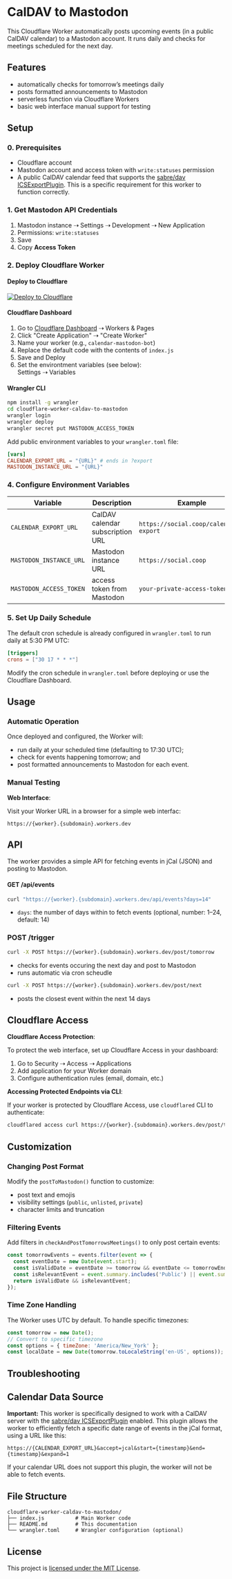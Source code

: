# CalDAV to Mastodon

This Cloudflare Worker automatically posts upcoming events (in a public CalDAV calendar) to a Mastodon account. It runs daily and checks for meetings scheduled for the next day.

## Features

- automatically checks for tomorrow’s meetings daily
- posts formatted announcements to Mastodon
- serverless function via Cloudflare Workers
- basic web interface manual support for testing

## Setup

### 0. Prerequisites

- Cloudflare account
- Mastodon account and access token with `write:statuses` permission
- A public CalDAV calendar feed that supports the [sabre/dav ICSExportPlugin](https://sabre.io/dav/ics-export-plugin/). This is a specific requirement for this worker to function correctly.

### 1. Get Mastodon API Credentials

1. Mastodon instance ⇢ Settings ⇢ Development ⇢ New Application
2. Permissions:  `write:statuses`
2. Save
6. Copy **Access Token**

### 2. Deploy Cloudflare Worker

#### Deploy to Cloudflare

[![Deploy to Cloudflare](https://deploy.workers.cloudflare.com/button)](https://deploy.workers.cloudflare.com/?url=https://github.com/andrewe/cloudflare-worker-caldav-to-mastodon)

#### Cloudflare Dashboard

1. Go to [Cloudflare Dashboard](https://dash.cloudflare.com) ⇢ Workers & Pages
2. Click "Create Application" ⇢ "Create Worker"
3. Name your worker (e.g., `calendar-mastodon-bot`)
4. Replace the default code with the contents of `index.js`
5. Save and Deploy
6. Set the environtment variables (see below): \
Settings ⇢ Variables

#### Wrangler CLI

```bash
npm install -g wrangler
cd cloudflare-worker-caldav-to-mastodon
wrangler login
wrangler deploy
wrangler secret put MASTODON_ACCESS_TOKEN
```

Add public environment variables to your `wrangler.toml` file:

```toml
[vars]
CALENDAR_EXPORT_URL = "{URL}" # ends in ?export
MASTODON_INSTANCE_URL = "{URL}"
```

### 4. Configure Environment Variables

| Variable | Description | Example |
|----------|-------------|---------|
| `CALENDAR_EXPORT_URL` | CalDAV calendar subscription URL | `https://social.coop/calendar/?export` |
| `MASTODON_INSTANCE_URL` | Mastodon instance URL | `https://social.coop` |
| `MASTODON_ACCESS_TOKEN` | access token from Mastodon | `your-private-access-token` |

### 5. Set Up Daily Schedule

The default cron schedule is already configured in `wrangler.toml` to run daily at 5:30 PM UTC:

```toml
[triggers]
crons = ["30 17 * * *"]
```
Modify the cron schedule in `wrangler.toml` before deploying or use the Cloudflare Dashboard.



## Usage

### Automatic Operation

Once deployed and configured, the Worker will:
- run daily at your scheduled time (defaulting to 17:30 UTC);
- check for events happening tomorrow; and
- post formatted announcements to Mastodon for each event.

### Manual Testing

**Web Interface**:

Visit your Worker URL in a browser for a simple web interfac:
```
https://{worker}.{subdomain}.workers.dev
```

## API

The worker provides a simple API for fetching events in jCal (JSON) and posting to Mastodon.

#### GET /api/events

```bash
curl "https://{worker}.{subdomain}.workers.dev/api/events?days=14"
```
-   `days`: the number of days within to fetch events (optional, number: 1–24, default: 14)

### POST /trigger

```bash
curl -X POST https://{worker}.{subdomain}.workers.dev/post/tomorrow
```
- checks for events occuring the next day and post to Mastodon
- runs automatic via cron scheudle

```bash
curl -X POST https://{worker}.{subdomain}.workers.dev/post/next
```
- posts the closest event within the next 14 days

## Cloudflare Access

**Cloudflare Access Protection**:

To protect the web interface, set up Cloudflare Access in your dashboard:
1. Go to Security ⇢ Access ⇢ Applications
2. Add application for your Worker domain
3. Configure authentication rules (email, domain, etc.)

**Accessing Protected Endpoints via CLI**:

If your worker is protected by Cloudflare Access, use `cloudflared` CLI to  authenticate:

```bash
cloudflared access curl https://{worker}.{subdomain}.workers.dev/post/tomorrow -X POST
```


## Customization

### Changing Post Format

Modify the `postToMastodon()` function to customize:
- post text and emojis
- visibility settings (`public`, `unlisted`, `private`)
- character limits and truncation

### Filtering Events

Add filters in `checkAndPostTomorrowsMeetings()` to only post certain events:

```javascript
const tomorrowEvents = events.filter(event => {
  const eventDate = new Date(event.start);
  const isValidDate = eventDate >= tomorrow && eventDate <= tomorrowEnd;
  const isRelevantEvent = event.summary.includes('Public') || event.summary.includes('Community');
  return isValidDate && isRelevantEvent;
});
```

### Time Zone Handling

The Worker uses UTC by default. To handle specific timezones:

```javascript
const tomorrow = new Date();
// Convert to specific timezone
const options = { timeZone: 'America/New_York' };
const localDate = new Date(tomorrow.toLocaleString('en-US', options));
```

## Troubleshooting

## Calendar Data Source

**Important:** This worker is specifically designed to work with a CalDAV server with the [sabre/dav ICSExportPlugin](https://sabre.io/dav/ics-export-plugin/) enabled. This plugin allows the worker to efficiently fetch a specific date range of events in the jCal format, using a URL like this:

```
https://{CALENDAR_EXPORT_URL}&accept=jcal&start={timestamp}&end={timestamp}&expand=1
```

If your calendar URL does not support this plugin, the worker will not be able to fetch events.


## File Structure

```
cloudflare-worker-caldav-to-mastodon/
├── index.js          # Main Worker code
├── README.md         # This documentation
└── wrangler.toml     # Wrangler configuration (optional)
```

## License

This project is [licensed under the MIT License](LICENSE).
